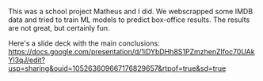 This was a school project Matheus and I did. We webscrapped some IMDB data and tried to train ML models to predict box-office results. The results are not great, but certainly fun.

Here's a slide deck with the main conclusions: https://docs.google.com/presentation/d/1iDYbDHh8S1PZmzhenZIfoc70UAkYl3qJ/edit?usp=sharing&ouid=105263609667176829657&rtpof=true&sd=true
